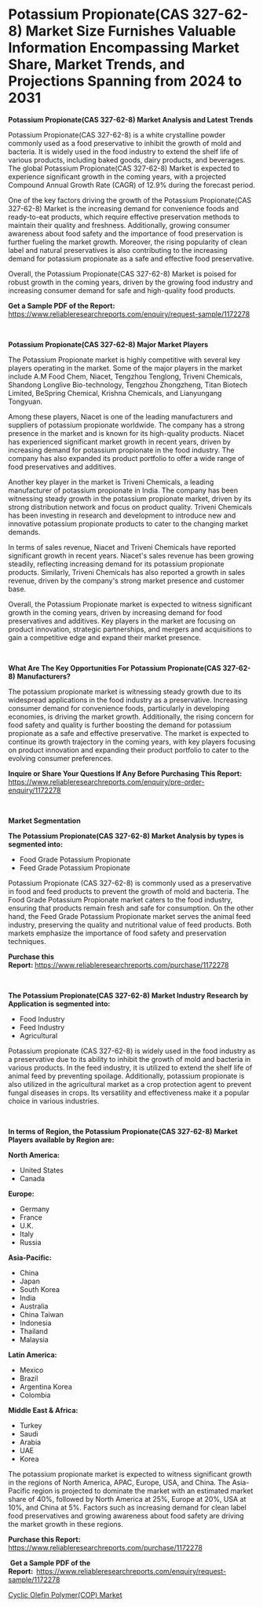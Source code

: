 <p><h1>Potassium Propionate(CAS 327-62-8) Market Size Furnishes Valuable Information Encompassing Market Share, Market Trends, and Projections Spanning from 2024 to 2031</h1></p><p><strong>Potassium Propionate(CAS 327-62-8) Market Analysis and Latest Trends</strong></p>
<p><p>Potassium Propionate(CAS 327-62-8) is a white crystalline powder commonly used as a food preservative to inhibit the growth of mold and bacteria. It is widely used in the food industry to extend the shelf life of various products, including baked goods, dairy products, and beverages. The global Potassium Propionate(CAS 327-62-8) Market is expected to experience significant growth in the coming years, with a projected Compound Annual Growth Rate (CAGR) of 12.9% during the forecast period.</p><p>One of the key factors driving the growth of the Potassium Propionate(CAS 327-62-8) Market is the increasing demand for convenience foods and ready-to-eat products, which require effective preservation methods to maintain their quality and freshness. Additionally, growing consumer awareness about food safety and the importance of food preservation is further fueling the market growth. Moreover, the rising popularity of clean label and natural preservatives is also contributing to the increasing demand for potassium propionate as a safe and effective food preservative.</p><p>Overall, the Potassium Propionate(CAS 327-62-8) Market is poised for robust growth in the coming years, driven by the growing food industry and increasing consumer demand for safe and high-quality food products.</p></p>
<p><strong>Get a Sample PDF of the Report:&nbsp;</strong> <a href="https://www.reliableresearchreports.com/enquiry/request-sample/1172278">https://www.reliableresearchreports.com/enquiry/request-sample/1172278</a></p>
<p>&nbsp;</p>
<p><strong>Potassium Propionate(CAS 327-62-8) Major Market Players</strong></p>
<p><p>The Potassium Propionate market is highly competitive with several key players operating in the market. Some of the major players in the market include A.M Food Chem, Niacet, Tengzhou Tenglong, Triveni Chemicals, Shandong Longlive Bio-technology, Tengzhou Zhongzheng, Titan Biotech Limited, BeSpring Chemical, Krishna Chemicals, and Lianyungang Tongyuan.</p><p>Among these players, Niacet is one of the leading manufacturers and suppliers of potassium propionate worldwide. The company has a strong presence in the market and is known for its high-quality products. Niacet has experienced significant market growth in recent years, driven by increasing demand for potassium propionate in the food industry. The company has also expanded its product portfolio to offer a wide range of food preservatives and additives.</p><p>Another key player in the market is Triveni Chemicals, a leading manufacturer of potassium propionate in India. The company has been witnessing steady growth in the potassium propionate market, driven by its strong distribution network and focus on product quality. Triveni Chemicals has been investing in research and development to introduce new and innovative potassium propionate products to cater to the changing market demands.</p><p>In terms of sales revenue, Niacet and Triveni Chemicals have reported significant growth in recent years. Niacet's sales revenue has been growing steadily, reflecting increasing demand for its potassium propionate products. Similarly, Triveni Chemicals has also reported a growth in sales revenue, driven by the company's strong market presence and customer base.</p><p>Overall, the Potassium Propionate market is expected to witness significant growth in the coming years, driven by increasing demand for food preservatives and additives. Key players in the market are focusing on product innovation, strategic partnerships, and mergers and acquisitions to gain a competitive edge and expand their market presence.</p></p>
<p>&nbsp;</p>
<p><strong>What Are The Key Opportunities For Potassium Propionate(CAS 327-62-8) Manufacturers?</strong></p>
<p><p>The potassium propionate market is witnessing steady growth due to its widespread applications in the food industry as a preservative. Increasing consumer demand for convenience foods, particularly in developing economies, is driving the market growth. Additionally, the rising concern for food safety and quality is further boosting the demand for potassium propionate as a safe and effective preservative. The market is expected to continue its growth trajectory in the coming years, with key players focusing on product innovation and expanding their product portfolio to cater to the evolving consumer preferences.</p></p>
<p><strong>Inquire or Share Your Questions If Any Before Purchasing This Report:</strong> <a href="https://www.reliableresearchreports.com/enquiry/pre-order-enquiry/1172278">https://www.reliableresearchreports.com/enquiry/pre-order-enquiry/1172278</a></p>
<p>&nbsp;</p>
<p><strong>Market Segmentation</strong></p>
<p><strong>The Potassium Propionate(CAS 327-62-8) Market Analysis by types is segmented into:</strong></p>
<p><ul><li>Food Grade Potassium Propionate</li><li>Feed Grade Potassium Propionate</li></ul></p>
<p><p>Potassium Propionate (CAS 327-62-8) is commonly used as a preservative in food and feed products to prevent the growth of mold and bacteria. The Food Grade Potassium Propionate market caters to the food industry, ensuring that products remain fresh and safe for consumption. On the other hand, the Feed Grade Potassium Propionate market serves the animal feed industry, preserving the quality and nutritional value of feed products. Both markets emphasize the importance of food safety and preservation techniques.</p></p>
<p><strong>Purchase this Report:&nbsp;</strong><a href="https://www.reliableresearchreports.com/purchase/1172278">https://www.reliableresearchreports.com/purchase/1172278</a></p>
<p>&nbsp;</p>
<p><strong>The Potassium Propionate(CAS 327-62-8) Market Industry Research by Application is segmented into:</strong></p>
<p><ul><li>Food Industry</li><li>Feed Industry</li><li>Agricultural</li></ul></p>
<p><p>Potassium propionate (CAS 327-62-8) is widely used in the food industry as a preservative due to its ability to inhibit the growth of mold and bacteria in various products. In the feed industry, it is utilized to extend the shelf life of animal feed by preventing spoilage. Additionally, potassium propionate is also utilized in the agricultural market as a crop protection agent to prevent fungal diseases in crops. Its versatility and effectiveness make it a popular choice in various industries.</p></p>
<p>&nbsp;</p>
<p><strong>In terms of Region, the Potassium Propionate(CAS 327-62-8) Market Players available by Region are:</strong></p>
<p>
    <p> <strong> North America: </strong>
        <ul>
            <li>United States</li>
            <li>Canada</li>
        </ul>
        </p> 
    <p> <strong> Europe: </strong>
        <ul>
            <li>Germany</li>
            <li>France</li>
            <li>U.K.</li>
            <li>Italy</li>
            <li>Russia</li>
        </ul>
        </p> 
    <p> <strong> Asia-Pacific: </strong>
        <ul>
            <li>China</li>
            <li>Japan</li>
            <li>South Korea</li>
            <li>India</li>
            <li>Australia</li>
            <li>China Taiwan</li>
            <li>Indonesia</li>
            <li>Thailand</li>
            <li>Malaysia</li>
        </ul>
        </p> 
    <p> <strong> Latin America: </strong>
        <ul>
            <li>Mexico</li>
            <li>Brazil</li>
            <li>Argentina Korea</li>
            <li>Colombia</li>
        </ul>
        </p> 
    <p> <strong> Middle East & Africa: </strong>
        <ul>
            <li>Turkey</li>
            <li>Saudi</li>
            <li>Arabia</li>
            <li>UAE</li>
            <li>Korea</li>
        </ul>
    </p>
    </p>
<p><p>The potassium propionate market is expected to witness significant growth in the regions of North America, APAC, Europe, USA, and China. The Asia-Pacific region is projected to dominate the market with an estimated market share of 40%, followed by North America at 25%, Europe at 20%, USA at 10%, and China at 5%. Factors such as increasing demand for clean label food preservatives and growing awareness about food safety are driving the market growth in these regions.</p></p>
<p><strong>Purchase this Report: </strong><a href="https://www.reliableresearchreports.com/purchase/1172278">https://www.reliableresearchreports.com/purchase/1172278</a></p>
<p>&nbsp;<strong>Get a Sample PDF of the Report:&nbsp;&nbsp;</strong><a href="https://www.reliableresearchreports.com/enquiry/request-sample/1172278">https://www.reliableresearchreports.com/enquiry/request-sample/1172278</a></p>
<p><strong></strong></p>
<p><p><a href="https://github.com/GroverBarry/Market-Research-Report-List-4/blob/main/cyclic-olefin-polymercop-market.md">Cyclic Olefin Polymer(COP) Market</a></p></p>